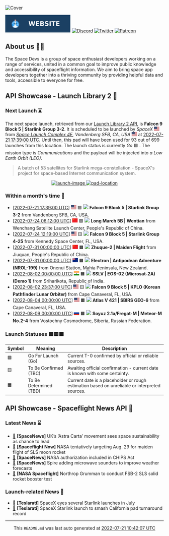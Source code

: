 ![Cover](https://raw.githubusercontent.com/TheSpaceDevs/Tutorials/main/assets/tsd_cover.png)


[![Website](https://raw.githubusercontent.com/TheSpaceDevs/Tutorials/e36b2c250ce7fcd4a801c1ed6cb1f9f9d031696b/assets/badge_tsd_website.svg)](https://thespacedevs.com/)
[![Discord](https://img.shields.io/badge/Discord-%237289DA.svg?style=for-the-badge&logo=discord&logoColor=white)](https://discord.gg/p7ntkNA)
[![Twitter](https://img.shields.io/badge/Twitter-%231DA1F2.svg?style=for-the-badge&logo=Twitter&logoColor=white)](https://twitter.com/TheSpaceDevs)
[![Patreon](https://img.shields.io/badge/Patreon-F96854?style=for-the-badge&logo=patreon&logoColor=white)](https://www.patreon.com/TheSpaceDevs)

## About us 🧑‍🚀
The Space Devs is a group of space enthusiast developers working on a range of
services, united in a common goal to improve public knowledge and accessibility
of spaceflight information. We aim to bring space app developers together into a
thriving community by providing helpful data and tools, accessible to everyone
for free.

## API Showcase - Launch Library 2 🚀

### Next Launch ⌛
The next space launch, retrieved from our
<a href="https://thespacedevs.com/llapi">Launch Library 2 API</a>, is
**Falcon 9 Block 5 | Starlink Group 3-2**. It is scheduled to be launched by *SpaceX*
<img width="17" src="https://raw.githubusercontent.com/lipis/flag-icons/main/flags/4x3/us.svg" />
from *<a href="">Space Launch Complex 4E</a>, Vandenberg SFB, CA, USA*
<img width="17" src="https://raw.githubusercontent.com/lipis/flag-icons/main/flags/4x3/us.svg" />
at <a href="https://www.timeanddate.com/worldclock/fixedtime.html?iso=20220721T173900">2022-07-21 17:39:00 UTC</a>.  Until
then, this pad will have been used for 93
out of 699 launches from this location. The launch status is currently
*Go* 🟩 . The mission type is
*Communications* and the payload will be injected
into *a Low Earth Orbit
(LEO)*.
<br>
<blockquote>
  A batch of 53 satellites for Starlink mega-constellation - SpaceX's project for space-based Internet communication system.
</blockquote>

<p float="left" align="center">
  <a href="https://en.wikipedia.org/wiki/Falcon_9" >
    <img alt="launch-image" height="200" src="https://spacelaunchnow-prod-east.nyc3.digitaloceanspaces.com/media/launch_images/falcon2520925_image_20220523090423.png" />
  </a>
  <a href="http://maps.google.com/maps?q=34.632+N,+120.611+W" >
    <img alt="pad-location" height="200" src="https://spacelaunchnow-prod-east.nyc3.digitaloceanspaces.com/media/launch_images/location_11_20200803142416.jpg"  />
  </a>
</p>

### Within a month's time 📅
- \[<a href="https://www.timeanddate.com/worldclock/fixedtime.html?iso=20220721T173900">2022-07-21 17:39:00 UTC</a>\]  <img width="17" src="https://raw.githubusercontent.com/lipis/flag-icons/main/flags/4x3/us.svg" /> 🟩  <a href="https://www.google.com/calendar/render?action=TEMPLATE&text=Falcon 9 Block 5 | Starlink Group 3-2&location=Vandenberg SFB, CA, USA&dates=20220721T173900Z%2F20220721T173900Z"><img border="0" width="15" src="https://upload.wikimedia.org/wikipedia/commons/a/a5/Google_Calendar_icon_%282020%29.svg"></a> **Falcon 9 Block 5 | Starlink Group 3-2** from Vandenberg SFB, CA, USA.
- \[<a href="https://www.timeanddate.com/worldclock/fixedtime.html?iso=20220724T061200">2022-07-24 06:12:00 UTC</a>\]  <img width="17" src="https://raw.githubusercontent.com/lipis/flag-icons/main/flags/4x3/cn.svg" /> 🟩  <a href="https://www.google.com/calendar/render?action=TEMPLATE&text=Long March 5B | Wentian&location=Wenchang Satellite Launch Center, People&#x27;s Republic of China&dates=20220724T061200Z%2F20220724T062900Z"><img border="0" width="15" src="https://upload.wikimedia.org/wikipedia/commons/a/a5/Google_Calendar_icon_%282020%29.svg"></a> **Long March 5B | Wentian** from Wenchang Satellite Launch Center, People's Republic of China.
- \[<a href="https://www.timeanddate.com/worldclock/fixedtime.html?iso=20220724T121900">2022-07-24 12:19:00 UTC</a>\]  <img width="17" src="https://raw.githubusercontent.com/lipis/flag-icons/main/flags/4x3/us.svg" /> 🟨  <a href="https://www.google.com/calendar/render?action=TEMPLATE&text=Falcon 9 Block 5 | Starlink Group 4-25&location=Kennedy Space Center, FL, USA&dates=20220724T121900Z%2F20220724T121900Z"><img border="0" width="15" src="https://upload.wikimedia.org/wikipedia/commons/a/a5/Google_Calendar_icon_%282020%29.svg"></a> **Falcon 9 Block 5 | Starlink Group 4-25** from Kennedy Space Center, FL, USA.
- \[<a href="https://www.timeanddate.com/worldclock/fixedtime.html?iso=20220731T000000">2022-07-31 00:00:00 UTC</a>\]  <img width="17" src="https://raw.githubusercontent.com/lipis/flag-icons/main/flags/4x3/cn.svg" /> 🟧  <a href="https://www.google.com/calendar/render?action=TEMPLATE&text=Zhuque-2 | Maiden Flight&location=Jiuquan, People&#x27;s Republic of China&dates=20220731T000000Z%2F20220731T000000Z"><img border="0" width="15" src="https://upload.wikimedia.org/wikipedia/commons/a/a5/Google_Calendar_icon_%282020%29.svg"></a> **Zhuque-2 | Maiden Flight** from Jiuquan, People's Republic of China.
- \[<a href="https://www.timeanddate.com/worldclock/fixedtime.html?iso=20220731T000000">2022-07-31 00:00:00 UTC</a>\]  <img width="17" src="https://raw.githubusercontent.com/lipis/flag-icons/main/flags/4x3/nz.svg" /> 🟧  <a href="https://www.google.com/calendar/render?action=TEMPLATE&text=Electron | Antipodean Adventure (NROL-199)&location=Onenui Station, Mahia Peninsula, New Zealand&dates=20220731T000000Z%2F20220731T000000Z"><img border="0" width="15" src="https://upload.wikimedia.org/wikipedia/commons/a/a5/Google_Calendar_icon_%282020%29.svg"></a> **Electron | Antipodean Adventure (NROL-199)** from Onenui Station, Mahia Peninsula, New Zealand.
- \[<a href="https://www.timeanddate.com/worldclock/fixedtime.html?iso=20220802T000000">2022-08-02 00:00:00 UTC</a>\]  <img width="17" src="https://raw.githubusercontent.com/lipis/flag-icons/main/flags/4x3/in.svg" /> 🟧  <a href="https://www.google.com/calendar/render?action=TEMPLATE&text=SSLV | EOS-02 (Microsat-2A) (Demo 1)&location=Sriharikota, Republic of India&dates=20220802T000000Z%2F20220802T000000Z"><img border="0" width="15" src="https://upload.wikimedia.org/wikipedia/commons/a/a5/Google_Calendar_icon_%282020%29.svg"></a> **SSLV | EOS-02 (Microsat-2A) (Demo 1)** from Sriharikota, Republic of India.
- \[<a href="https://www.timeanddate.com/worldclock/fixedtime.html?iso=20220802T233700">2022-08-02 23:37:00 UTC</a>\]  <img width="17" src="https://raw.githubusercontent.com/lipis/flag-icons/main/flags/4x3/us.svg" /> 🟨  <a href="https://www.google.com/calendar/render?action=TEMPLATE&text=Falcon 9 Block 5 | KPLO (Korean Pathfinder Lunar Orbiter)&location=Cape Canaveral, FL, USA&dates=20220802T233700Z%2F20220802T233700Z"><img border="0" width="15" src="https://upload.wikimedia.org/wikipedia/commons/a/a5/Google_Calendar_icon_%282020%29.svg"></a> **Falcon 9 Block 5 | KPLO (Korean Pathfinder Lunar Orbiter)** from Cape Canaveral, FL, USA.
- \[<a href="https://www.timeanddate.com/worldclock/fixedtime.html?iso=20220804T000000">2022-08-04 00:00:00 UTC</a>\]  <img width="17" src="https://raw.githubusercontent.com/lipis/flag-icons/main/flags/4x3/us.svg" /> 🟧  <a href="https://www.google.com/calendar/render?action=TEMPLATE&text=Atlas V 421 | SBIRS GEO-6&location=Cape Canaveral, FL, USA&dates=20220804T000000Z%2F20220804T000000Z"><img border="0" width="15" src="https://upload.wikimedia.org/wikipedia/commons/a/a5/Google_Calendar_icon_%282020%29.svg"></a> **Atlas V 421 | SBIRS GEO-6** from Cape Canaveral, FL, USA.
- \[<a href="https://www.timeanddate.com/worldclock/fixedtime.html?iso=20220809T000000">2022-08-09 00:00:00 UTC</a>\]  <img width="17" src="https://raw.githubusercontent.com/lipis/flag-icons/main/flags/4x3/ru.svg" /> 🟧  <a href="https://www.google.com/calendar/render?action=TEMPLATE&text=Soyuz 2.1a/Fregat-M | Meteor-M No.2-4&location=Vostochny Cosmodrome, Siberia, Russian Federation&dates=20220809T000000Z%2F20220809T000000Z"><img border="0" width="15" src="https://upload.wikimedia.org/wikipedia/commons/a/a5/Google_Calendar_icon_%282020%29.svg"></a> **Soyuz 2.1a/Fregat-M | Meteor-M No.2-4** from Vostochny Cosmodrome, Siberia, Russian Federation.


### Launch Statuses 🟩🟨🟧
<p align="center">
    <table class="tg">
    <thead>
      <tr>
        <th class="tg-0pky">Symbol</th>
        <th class="tg-0pky">Meaning</th>
        <th class="tg-0pky">Description</th>
      </tr>
    </thead>
    <tbody>
      <tr>
        <td class="tg-0pky">🟩</td>
        <td class="tg-0pky">Go For Launch (Go)</td>
        <td class="tg-0pky">Current T-0 confirmed by official or reliable sources.</td>
      </tr>
      <tr>
        <td class="tg-0pky">🟨</td>
        <td class="tg-0pky">To Be Confirmed (TBC)</td>
        <td class="tg-0pky">Awaiting official confirmation - current date is known with some certainty.</td>
      </tr>
      <tr>
        <td class="tg-0pky">🟧</td>
        <td class="tg-0pky">To Be Determined (TBD)</td>
        <td class="tg-0pky">Current date is a placeholder or rough estimation based on unreliable or interpreted sources.</td>
      </tr>
    </tbody>
    </table>
</p>

## API Showcase - Spaceflight News API 📰

### Latest News ⌛
- <a href="https://spacenews.com/the-uks-astra-carta-moment-building-a-space-sustainability-growth-platform/" >🔗</a> **[SpaceNews]** UK’s ‘Astra Carta’ movement sees space sustainability as chance to lead
- <a href="https://spaceflightnow.com/2022/07/20/nasa-tentatively-targeting-aug-29-for-maiden-flight-of-sls-moon-rocket/" >🔗</a> **[Spaceflight Now]** NASA tentatively targeting Aug. 29 for maiden flight of SLS moon rocket
- <a href="https://spacenews.com/nasa-authorization-included-in-chips-act/" >🔗</a> **[SpaceNews]** NASA authorization included in CHIPS Act
- <a href="https://spacenews.com/spire-adding-microwave-sounders-to-improve-weather-forecasts/" >🔗</a> **[SpaceNews]** Spire adding microwave sounders to improve weather forecasts
- <a href="https://www.nasaspaceflight.com/2022/07/fsb-2-test/" >🔗</a> **[NASA Spaceflight]** Northrop Grumman to conduct FSB-2 SLS solid rocket booster test


### Launch-related News 🚀

- <a href="https://www.teslarati.com/spacex-july-2022-starlink-launch-plans/" >🔗</a> **[Teslarati]** SpaceX eyes several Starlink launches in July
- <a href="https://www.teslarati.com/spacex-california-launch-pad-record-turnaround/" >🔗</a> **[Teslarati]** SpaceX Starlink launch to smash California pad turnaround record


<hr>
  <div align="center">
  This <code>README.md</code> was last auto generated at <a href="https://www.timeanddate.com/worldclock/fixedtime.html?iso=20220721T104207">2022-07-21 10:42:07 UTC</a>
  <br>
  <!-- <a href="https://medium.com/@g.h.garrett" target="_blank">Learn to add space launches to your profile here!</a> -->
</div>